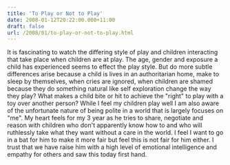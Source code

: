 ```yaml
---
title: 'To Play or Not to Play'
date: 2008-01-12T20:22:00.000+11:00
draft: false
url: /2008/01/to-play-or-not-to-play.html
---
```


It is fascinating to watch the differing style of play and children interacting that take place when children are at play. The age, gender and exposure a child has experienced seems to effect the play style. But do more subtle differences arise because a child is lives in an authoritarian home, make to sleep by themselves, when cries are ignored, when children are shamed because they do something natural like self exploration change the way they play? What makes a child bite or hit to achieve the "right" to play with a toy over another person? While I feel my children play well I am also aware of the unfortunate nature of being polite in a world that is largely focuses on "me". My heart feels for my 3 year as he tries to share, negotiate and reason with children who don't apparently know how to and who will ruthlessly take what they want without a care in the world. I feel I want to go in a bat for him to make it more fair but feel this is not fair for him either. I trust that we have raise him with a high level of emotional intelligence and empathy for others and saw this today first hand.